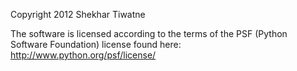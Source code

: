 Copyright 2012 Shekhar Tiwatne

The software is licensed according to the terms of the PSF (Python Software Foundation) license found here: http://www.python.org/psf/license/